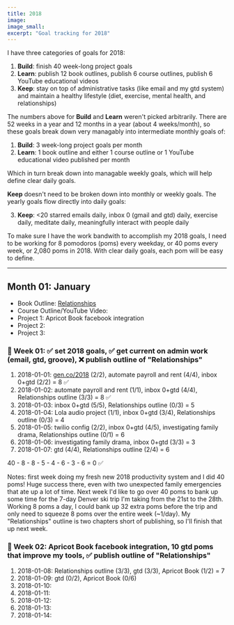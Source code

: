 ```yaml
---
title: 2018
image:
image_small:
excerpt: "Goal tracking for 2018"
---
```


I have three categories of goals for 2018:

1. **Build**: finish 40 week-long project goals
2. **Learn**: publish 12 book outlines, publish 6 course outlines, publish 6 YouTube educational videos
3. **Keep**: stay on top of administrative tasks (like email and my gtd system) and maintain a healthy lifestyle (diet, exercise, mental health, and relationships)

The numbers above for **Build** and **Learn** weren't picked arbitrarily. There are 52 weeks in a year and 12 months in a year (about 4 weeks/month), so these goals break down very managably into intermediate monthly goals of:

1. **Build**: 3 week-long project goals per month
2. **Learn**: 1 book outline and either 1 course outline or 1 YouTube educational video published per month

Which in turn break down into managable weekly goals, which will help define clear daily goals.

**Keep** doesn't need to be broken down into monthly or weekly goals. The yearly goals flow directly into daily goals:

3. **Keep**: <20 starred emails daily, inbox 0 (gmail and gtd) daily, exercise daily, meditate daily, meaningfully interact with people daily

To make sure I have the work bandwith to accomplish my 2018 goals, I need to be working for 8 pomodoros (poms) every weekday, or 40 poms every week, or 2,080 poms in 2018. With clear daily goals, each pom will be easy to define.

---

## Month 01: January

* Book Outline: [Relationships](/books/relationships)
* Course Outline/YouTube Video:
* Project 1: Apricot Book facebook integration
* Project 2:
* Project 3:

### 📅 Week 01: ✅ set 2018 goals, ✅ get current on admin work (email, gtd, groove), ❌ publish outline of "Relationships"

1. 2018-01-01: [gen.co/2018](http://gen.co/2018) (2/2), automate payroll and rent (4/4), inbox 0+gtd (2/2) = 8 ✅
2. 2018-01-02: automate payroll and rent (1/1), inbox 0+gtd (4/4), Relationships outline (3/3) = 8 ✅
3. 2018-01-03: inbox 0+gtd (5/5), Relationships outline (0/3) = 5
4. 2018-01-04: Lola audio project (1/1), inbox 0+gtd (3/4), Relationships outline (0/3) = 4
5. 2018-01-05: twilio config (2/2), inbox 0+gtd (4/5), investigating family drama, Relationships outline (0/1) = 6
6. 2018-01-06: investigating family drama, inbox 0+gtd (3/3) = 3
7. 2018-01-07: gtd (4/4), Relationships outline (2/4) = 6

40 - 8 - 8 - 5 - 4 - 6 - 3 - 6 = 0 ✅

Notes: first week doing my fresh new 2018 productivity system and I did 40 poms! Huge success there, even with two unexpected family emergencies that ate up a lot of time. Next week I'd like to go over 40 poms to bank up some time for the 7-day Denver ski trip I'm taking from the 21st to the 28th. Working 8 poms a day, I could bank up 32 extra poms before the trip and only need to squeeze 8 poms over the entire week (~1/day). My "Relationships" outline is two chapters short of publishing, so I'll finish that up next week.

### 📅 Week 02: Apricot Book facebook integration, 10 gtd poms that improve my tools, ✅ publish outline of "Relationships"

1. 2018-01-08: Relationships outline (3/3), gtd (3/3), Apricot Book (1/2) = 7
2. 2018-01-09: gtd (0/2), Apricot Book (0/6)
3. 2018-01-10:
4. 2018-01-11:
5. 2018-01-12:
6. 2018-01-13:
7. 2018-01-14:
